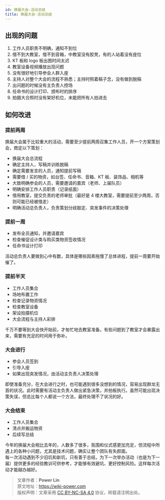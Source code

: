 ```yaml
---
id: 换届大会-活动总结
title: 换届大会-活动总结
---
```


## 出现的问题

1. 工作人员职责不明确，通知不到位
2. 借不到大教室，借不到音箱，中教室没有胶凳，有的人站着没有座位
3. KT 板和 logo 板出图时间太迟
4. 教室设备视频播放出现问题
5. 没有很好地引导参会人群入座
6. 主持人对整个大会的流程不熟悉；主持时照着稿子念，没有做到脱稿
7. 出问题的时候没有主负责人控场
8. 任命书的设计打印、颁布时的排序
9. 拍摄大合照时没有架好机位，未能把所有人拍进去

## 如何改进

### 提前两周

换届大会属于比较重大的活动，需要至少提前两周召集工作人员，开一个方案策划会，商定以下策划：

- 换届大会总流程
- 确定主持人，写稿并训练脱稿
- 确定需要发言的人员，通知提前写稿
- 需要借 / 买的物资，如台签、任命书、音箱、KT 板、装饰品、相机等
- 大致明确参会的人员，需要邀请的嘉宾（老师、上届队员）
- 明确安排工作人员职责（记录纸面）
- 借用教室，提交负责的老师审批（最好是 4 楼大教室，需要提前至少两周，否则可能已经被借走）
- 明确活动总负责人，负责策划分歧敲定、突发事件的决策处理

### 提前一周

- 发布全员通知，并邀请嘉宾
- 检查催促设计类与购买类物资签收情况
- 任命书设计打印

活动总负责人要做到心中有数，具体是哪些因素拖慢了总体进程，提前一周要开始催了。

### 提前半天

- 工作人员集合
- 场地布置工作
- 检查记录物资情况
- 检查教室设备
- 架设拍摄机位
- 大会流程与主持人彩排

千万不要等到大会快开始前，才匆忙地去教室准备。有些问题到了教室才会暴露出来，需要有充足的时间用于弥补。

### 大会进行

- 参会人员签到
- 引导入座
- 如果出现突发情况，由活动主负责人决策处理

即使准备充分，在大会进行之时，也可能遇到很多没想到的情况，容易出现群龙无首的状况。此时需要有活动主负责人做出紧急决策，并拍板执行。虽然可能出现决策失误，但总比每个人都说一个方法，最终处理不了状况的好。

### 大会结束

- 工作人员集合
- 清点并搬运物资
- 后续写总结

今年的换届大会相比去年的，人数多了很多，氛围和仪式感更加充足，但流程中所遇上的各种小问题，尤其是技术问题，确实让整个团队有失颜面。  
每一次活动遇到不少旧坑和新坑，只有善于总结，为下一次举办活动（也是为下一届）提供更多的经验教训可供参考，才能够有效避坑、更好控制风险。这样每次活动才能越办越好。



> 文章作者：**Power Lin**  
> 原文地址：<https://wiki-power.com>  
> 版权声明：文章采用 [CC BY-NC-SA 4.0](https://creativecommons.org/licenses/by/4.0/deed.zh) 协议，转载请注明出处。
